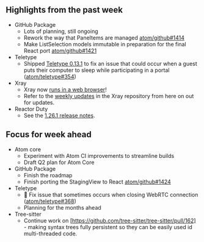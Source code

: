 ## Highlights from the past week

- GitHub Package
  - Lots of planning, still ongoing
  - Rework the way that PaneItems are managed [atom/github#1414](https://github.com/atom/github/pull/1414)
  - Make ListSelection models immutable in preparation for the final React port [atom/github#1421](https://github.com/atom/github/pull/1421)
- Teletype
  - Shipped [Teletype 0.13.1](https://github.com/atom/teletype/releases/tag/v0.13.1) to fix an issue that could occur when a guest puts their computer to sleep while participating in a portal ([atom/teletype#354](https://github.com/atom/teletype/issues/354))
- Xray
  - Xray now [runs in a web browser](https://github.com/atom/xray/pull/67)!
  - Refer to the [weekly updates](https://github.com/atom/xray/tree/master/docs/updates) in the Xray repository from here on out for updates.
- Reactor Duty
  - See the [1.26.1 release notes](https://github.com/atom/atom/releases/tag/v1.26.1).

## Focus for week ahead

- Atom core
  - Experiment with Atom CI improvements to streamline builds
  - Draft Q2 plan for Atom Core
- GitHub Package
  - Finish the roadmap
  - Finish porting the StagingView to React [atom/github#1424](https://github.com/atom/github/pull/1424/files#diff-3b94df6abdca7dbddc509c610909a0ec)
- Teletype
  - :bug: Fix issue that sometimes occurs when closing WebRTC connection ([atom/teletype#368](https://github.com/atom/teletype/issues/368))
  - Planning for the months ahead
- Tree-sitter
  - Continue work on [https://github.com/tree-sitter/tree-sitter/pull/162] - making syntax trees fully persistent so they can be easily used id multi-threaded code.
